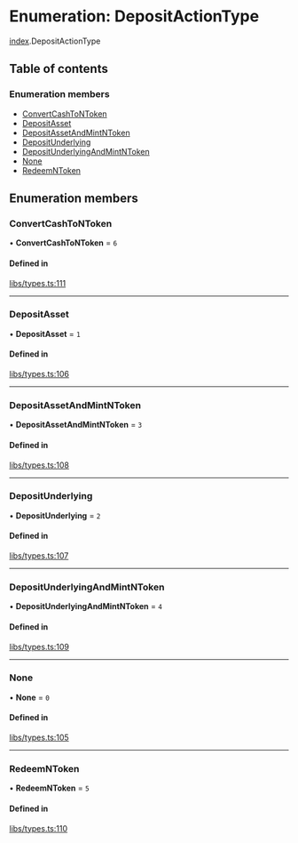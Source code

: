 # Enumeration: DepositActionType

[index](../modules/index.md).DepositActionType

## Table of contents

### Enumeration members

- [ConvertCashToNToken](index.DepositActionType.md#convertcashtontoken)
- [DepositAsset](index.DepositActionType.md#depositasset)
- [DepositAssetAndMintNToken](index.DepositActionType.md#depositassetandmintntoken)
- [DepositUnderlying](index.DepositActionType.md#depositunderlying)
- [DepositUnderlyingAndMintNToken](index.DepositActionType.md#depositunderlyingandmintntoken)
- [None](index.DepositActionType.md#none)
- [RedeemNToken](index.DepositActionType.md#redeemntoken)

## Enumeration members

### ConvertCashToNToken

• **ConvertCashToNToken** = `6`

#### Defined in

[libs/types.ts:111](https://github.com/notional-finance/sdk-v2/blob/a03fc9c/src/libs/types.ts#L111)

___

### DepositAsset

• **DepositAsset** = `1`

#### Defined in

[libs/types.ts:106](https://github.com/notional-finance/sdk-v2/blob/a03fc9c/src/libs/types.ts#L106)

___

### DepositAssetAndMintNToken

• **DepositAssetAndMintNToken** = `3`

#### Defined in

[libs/types.ts:108](https://github.com/notional-finance/sdk-v2/blob/a03fc9c/src/libs/types.ts#L108)

___

### DepositUnderlying

• **DepositUnderlying** = `2`

#### Defined in

[libs/types.ts:107](https://github.com/notional-finance/sdk-v2/blob/a03fc9c/src/libs/types.ts#L107)

___

### DepositUnderlyingAndMintNToken

• **DepositUnderlyingAndMintNToken** = `4`

#### Defined in

[libs/types.ts:109](https://github.com/notional-finance/sdk-v2/blob/a03fc9c/src/libs/types.ts#L109)

___

### None

• **None** = `0`

#### Defined in

[libs/types.ts:105](https://github.com/notional-finance/sdk-v2/blob/a03fc9c/src/libs/types.ts#L105)

___

### RedeemNToken

• **RedeemNToken** = `5`

#### Defined in

[libs/types.ts:110](https://github.com/notional-finance/sdk-v2/blob/a03fc9c/src/libs/types.ts#L110)
